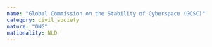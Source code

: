 ```yaml
---
name: "Global Commission on the Stability of Cyberspace (GCSC)"
category: civil_society
nature: "ONG"
nationality: NLD
---
```

    